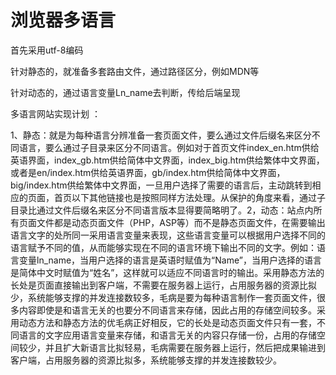 # 浏览器多语言

首先采用utf-8编码

针对静态的，就准备多套路由文件，通过路径区分，例如MDN等

针对动态的，通过语言变量Ln_name去判断，传给后端呈现

多语言网站实现计划 ：

1、静态：就是为每种语言分辨准备一套页面文件，要么通过文件后缀名来区分不同语言，要么通过子目录来区分不同语言。例如对于首页文件index_en.htm供给英语界面，index_gb.htm供给简体中文界面，index_big.htm供给繁体中文界面，或者是en/index.htm供给英语界面，gb/index.htm供给简体中文界面，big/index.htm供给繁体中文界面，一旦用户选择了需要的语言后，主动跳转到相应的页面，首页以下其他链接也是按照同样方法处理。从保护的角度来看，通过子目录比通过文件后缀名来区分不同语言版本显得要简略明了。2，动态：站点内所有页面文件都是动态页面文件（PHP，ASP等）而不是静态页面文件，在需要输出语言文字的处所同一采用语言变量来表现，这些语言变量可以根据用户选择不同的语言赋予不同的值，从而能够实现在不同的语言环境下输出不同的文字。例如：语言变量ln_name，当用户选择的语言是英语时赋值为“Name”，当用户选择的语言是简体中文时赋值为“姓名”，这样就可以适应不同语言时的输出。采用静态方法的长处是页面直接输出到客户端，不需要在服务器上运行，占用服务器的资源比拟少，系统能够支撑的并发连接数较多，毛病是要为每种语言制作一套页面文件，很多内容即使是和语言无关的也要分不同语言来存储，因此占用的存储空间较多。采用动态方法和静态方法的优毛病正好相反，它的长处是动态页面文件只有一套，不同语言的文字应用语言变量来存储，和语言无关的内容只存储一份，占用的存储空间较少，并且扩大新语言比拟轻易，毛病需要在服务器上运行，然后把成果输进到客户端，占用服务器的资源比拟多，系统能够支撑的并发连接数较少。